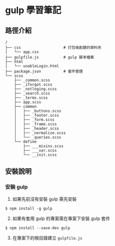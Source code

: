 # gulp 學習筆記
## 路徑介紹
```
/
├── css                   # 打包後創建的資料夾
│   └── app.css
├── gulpfile.js           # gulp 腳本檔案
├── html
│   └── unableLogin.html
├── package.json          # 套件管理
└── scss
    ├── _common.scss
    ├── _iforgot.scss
    ├── _notloging.scss
    ├── _search.scss
    ├── _terms.scss
    ├── app.scss
    ├── common
    │   ├── _buttons.scss
    │   ├── _footer.scss
    │   ├── _form.scss
    │   ├── _frame.scss
    │   ├── _header.scss
    │   ├── _normalize.scss
    │   └── _queries.scss
    └── define
        ├── ___mixins.scss
        ├── ___var.scss
        └── __init.scss
```
## 安裝說明
### 安裝 gulp
1. 如果先前沒有安裝 gulp 需先安裝
```
$ npm install -g gulp
```
2. 如果有套用 gulp 的專案需在專案下安裝 gulp 套件
```
$ npm install --save-dev gulp
```
3. 在專案下的根目錄建立 `gulpfile.js`
